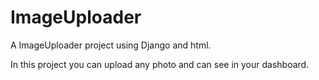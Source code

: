 # ImageUploader
 A ImageUploader project using Django and html.


In this project you can upload any photo and can see in your dashboard.